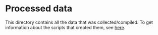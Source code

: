 # Processed data

This directory contains all the data that was collected/compiled. To get information about the scripts that created
them, see [here](https://github.com/gabeorosan/vquery/tree/master/scripts).

